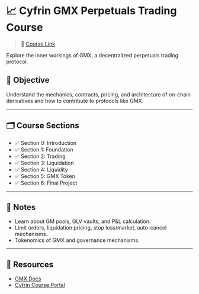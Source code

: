 # 📈 Cyfrin GMX Perpetuals Trading Course

> 🔗 [Course Link](https://updraft.cyfrin.io/courses/gmx-perpetuals-trading)

Explore the inner workings of GMX, a decentralized perpetuals trading protocol.

## 🎯 Objective

Understand the mechanics, contracts, pricing, and architecture of on-chain derivatives and how to contribute to protocols like GMX.

---

## 🗂 Course Sections

* ✅ Section 0: Introduction
* ✅ Section 1: Foundation
* ✅ Section 2: Trading
* ✅ Section 3: Liquidation
* ✅ Section 4: Liquidity
* ✅ Section 5: GMX Token
* ✅ Section 6: Final Project

---

## 📂 Notes

* Learn about GM pools, GLV vaults, and P\&L calculation.
* Limit orders, liquidation pricing, stop loss/market, auto-cancel mechanisms.
* Tokenomics of GMX and governance mechanisms.

---

## 🔗 Resources

* [GMX Docs](https://docs.gmx.io/)
* [Cyfrin Course Portal](https://updraft.cyfrin.io/courses/gmx-perpetuals-trading)
